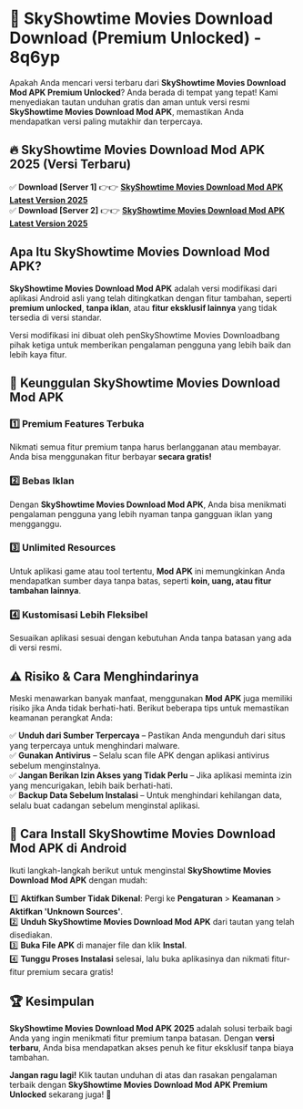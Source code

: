 # 🎯 SkyShowtime Movies Download  Download (Premium Unlocked) -  8q6yp

Apakah Anda mencari versi terbaru dari **SkyShowtime Movies Download Mod APK Premium Unlocked**? Anda berada di tempat yang tepat! Kami menyediakan tautan unduhan gratis dan aman untuk versi resmi **SkyShowtime Movies Download Mod APK**, memastikan Anda mendapatkan versi paling mutakhir dan terpercaya.

## 🔥 SkyShowtime Movies Download Mod APK 2025 (Versi Terbaru)

✅ **Download [Server 1]** 👉👉 [**SkyShowtime Movies Download Mod APK Latest Version 2025**](https://momento.my/?title=SkyShowtime_Movies_Download)  
✅ **Download [Server 2]** 👉👉 [**SkyShowtime Movies Download Mod APK Latest Version 2025**](https://momento.my/?title=SkyShowtime_Movies_Download)  

## Apa Itu SkyShowtime Movies Download Mod APK?

**SkyShowtime Movies Download Mod APK** adalah versi modifikasi dari aplikasi Android asli yang telah ditingkatkan dengan fitur tambahan, seperti **premium unlocked**, **tanpa iklan**, atau **fitur eksklusif lainnya** yang tidak tersedia di versi standar.

Versi modifikasi ini dibuat oleh penSkyShowtime Movies Downloadbang pihak ketiga untuk memberikan pengalaman pengguna yang lebih baik dan lebih kaya fitur.

## 🎯 Keunggulan SkyShowtime Movies Download Mod APK

### 1️⃣ Premium Features Terbuka
Nikmati semua fitur premium tanpa harus berlangganan atau membayar. Anda bisa menggunakan fitur berbayar **secara gratis!**

### 2️⃣ Bebas Iklan
Dengan **SkyShowtime Movies Download Mod APK**, Anda bisa menikmati pengalaman pengguna yang lebih nyaman tanpa gangguan iklan yang mengganggu.

### 3️⃣ Unlimited Resources
Untuk aplikasi game atau tool tertentu, **Mod APK** ini memungkinkan Anda mendapatkan sumber daya tanpa batas, seperti **koin, uang, atau fitur tambahan lainnya**.

### 4️⃣ Kustomisasi Lebih Fleksibel
Sesuaikan aplikasi sesuai dengan kebutuhan Anda tanpa batasan yang ada di versi resmi.

## ⚠️ Risiko & Cara Menghindarinya

Meski menawarkan banyak manfaat, menggunakan **Mod APK** juga memiliki risiko jika Anda tidak berhati-hati. Berikut beberapa tips untuk memastikan keamanan perangkat Anda:

✅ **Unduh dari Sumber Terpercaya** – Pastikan Anda mengunduh dari situs yang terpercaya untuk menghindari malware.  
✅ **Gunakan Antivirus** – Selalu scan file APK dengan aplikasi antivirus sebelum menginstalnya.  
✅ **Jangan Berikan Izin Akses yang Tidak Perlu** – Jika aplikasi meminta izin yang mencurigakan, lebih baik berhati-hati.  
✅ **Backup Data Sebelum Instalasi** – Untuk menghindari kehilangan data, selalu buat cadangan sebelum menginstal aplikasi.

## 📌 Cara Install SkyShowtime Movies Download Mod APK di Android

Ikuti langkah-langkah berikut untuk menginstal **SkyShowtime Movies Download Mod APK** dengan mudah:

1️⃣ **Aktifkan Sumber Tidak Dikenal**: Pergi ke **Pengaturan** > **Keamanan** > **Aktifkan 'Unknown Sources'**.  
2️⃣ **Unduh SkyShowtime Movies Download Mod APK** dari tautan yang telah disediakan.  
3️⃣ **Buka File APK** di manajer file dan klik **Instal**.  
4️⃣ **Tunggu Proses Instalasi** selesai, lalu buka aplikasinya dan nikmati fitur-fitur premium secara gratis!

## 🏆 Kesimpulan

**SkyShowtime Movies Download Mod APK 2025** adalah solusi terbaik bagi Anda yang ingin menikmati fitur premium tanpa batasan. Dengan **versi terbaru**, Anda bisa mendapatkan akses penuh ke fitur eksklusif tanpa biaya tambahan.

**Jangan ragu lagi!** Klik tautan unduhan di atas dan rasakan pengalaman terbaik dengan **SkyShowtime Movies Download Mod APK Premium Unlocked** sekarang juga! 🚀
